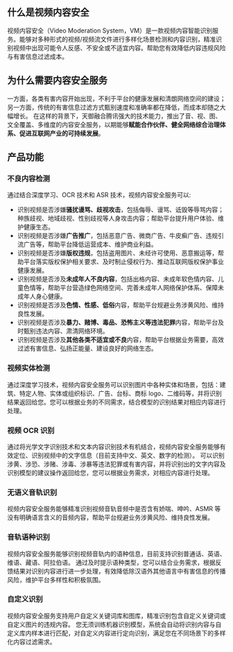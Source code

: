 ##  什么是视频内容安全
视频内容安全（Video Moderation System，VM）是一款视频内容智能识别服务。能够对多种形式的视频/视频流文件进行多样化场景检测和内容识别，精准识别视频中出现可能令人反感、不安全或不适宜内容。帮助您有效降低内容违规风险与有害信息过滤成本。

## 为什么需要内容安全服务
一方面，各类有害内容开始出现，不利于平台的健康发展和清朗网络空间的建设；另一方面，传统的有害信息过滤方式甄别速度和准确率都在降低，而成本却随之大幅增长。
在这样的背景下，天御融合腾讯强大的技术能力，推出了音、视、图、文全覆盖、多维度的内容安全服务，以期能够**赋能合作伙伴、健全网络综合治理体系、促进互联网产业的可持续发展**。

## 产品功能
### 不良内容检测
通过结合深度学习、OCR 技术和 ASR 技术，视频内容安全服务可以:
- 识别视频是否涉嫌**骚扰谩骂、歧视攻击**，包括侮辱、谩骂、诋毁等辱骂内容；种族歧视、地域歧视、性别歧视等人身攻击内容；帮助平台提升用户体验、维护健康生态。
- 识别视频是否涉嫌**广告推广**，包括恶意广告、微商广告、牛皮癣广告、违规引流广告等，帮助平台降低运营成本、维护商业利益。
- 识别视频是否涉嫌**版权违规**，包括盗用图片、未经许可使用、恶意搬运等，帮助平台落实版权保护相关要求、及时制止侵权行为、推动互联网版权保护事业健康发展。
- 识别视频是否涉及**未成年人不良内容**，包括出格内容、未成年软色情内容、儿童色情等，帮助平台营造绿色网络空间、完善未成年人网络保护体系、保障未成年人身心健康。
- 识别视频是否涉及**色情、性感、低俗**内容，帮助平台规避业务涉黄风险、维持良性发展。
- 识别视频是否涉及**暴力、赌博、毒品、恐怖主义等违法犯罪**内容，帮助平台及时甄别违法内容、肃清网络环境。
- 识别视频是否涉及**其他各类不适宜或不良**内容，帮助平台根据业务需要，高效过滤有害信息、弘扬正能量、建设良好的网络生态。

### 视频实体检测
通过深度学习技术，视频内容安全服务可以识别图片中各种实体和场景，包括：建筑、特定人物、实体或组织标识、广告、台标、商标 logo、二维码等，并将识别结果返回给您。您可以根据业务的不同需求，结合模型的识别结果对相应内容进行处理。

### 视频 OCR 识别
通过将光学文字识别技术和文本内容识别技术有机结合，视频内容安全服务能够有效定位、识别视频中的文字信息（目前支持中文、英文、数字的检测）。
可以识别涉黄、涉恐、涉赌、涉毒、涉暴等违法犯罪或有害内容，并将识别出的文字内容及识别模型的建议操作返回给您，您可以根据业务需求，对相应内容进行处理。

### 无语义音轨识别
视频内容安全服务能够精准识别视频音轨音频中是否含有娇喘、呻吟、ASMR 等没有明确语言含义的音频内容，帮助平台规避业务涉黄风险、维持良性发展。

### 音轨语种识别
视频内容安全服务能够识别视频音轨内的语种信息，目前支持识别普通话、英语、维语、藏语、阿拉伯语。
通过及时提示语种类型，您可以结合业务需求，根据反馈结果对识别内容进行进一步处理，有效降低除汉语外其他语言中有害信息的传播风险，维护平台多样性和积极氛围。

### 自定义识别
视频内容安全服务支持用户自定义关键词库和图库，精准识别包含自定义关键词或自定义图片的违规内容。
您无须训练机器识别模型，系统会自动将识别内容与自定义库内样本进行匹配，对自定义内容进行定向识别，满足您在不同场景下的多样化内容过滤需求。
